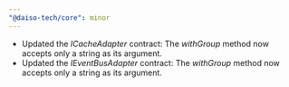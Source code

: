 ```yaml
---
"@daiso-tech/core": minor
---
```


- Updated the <i>ICacheAdapter</i> contract: The <i>withGroup</i> method now accepts only a string as its argument.  
- Updated the <i>IEventBusAdapter</i> contract: The <i>withGroup</i> method now accepts only a string as its argument.

